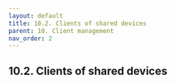 ```yaml
---
layout: default
title: 10.2. Clients of shared devices
parent: 10. Client management
nav_order: 2
---
```


## 10.2. Clients of shared devices
